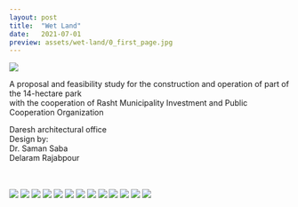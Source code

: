 ```yaml
---
layout: post
title:  "Wet Land"
date:   2021-07-01
preview: assets/wet-land/0_first_page.jpg
---
```


<img src='http://www.dellastudio.com/assets/wet-land/1_first_picture.jpg'/>

A proposal and feasibility study for the construction and operation of part of the 14-hectare park <br>
with the cooperation of Rasht Municipality Investment and Public Cooperation Organization <br>

Daresh architectural office <br>
Design by: <br>
Dr. Saman Saba <br>
Delaram Rajabpour <br><br><br>


<img src='http://www.dellastudio.com/assets/wet-land/002.jpg'/>
<img src='http://www.dellastudio.com/assets/wet-land/02.jpg'/>
<img src='http://www.dellastudio.com/assets/wet-land/2.jpg'/>
<img src='http://www.dellastudio.com/assets/wet-land/003.jpg'/>
<img src='http://www.dellastudio.com/assets/wet-land/03.jpg'/>
<img src='http://www.dellastudio.com/assets/wet-land/3.jpg'/>
<img src='http://www.dellastudio.com/assets/wet-land/004.jpg'/>
<img src='http://www.dellastudio.com/assets/wet-land/04.jpg'/>
<img src='http://www.dellastudio.com/assets/wet-land/4.jpg'/>
<img src='http://www.dellastudio.com/assets/wet-land/5.jpg'/>
<img src='http://www.dellastudio.com/assets/wet-land/6.jpg'/>
<img src='http://www.dellastudio.com/assets/wet-land/7.jpg'/>
<img src='http://www.dellastudio.com/assets/wet-land/8.jpg'/>

